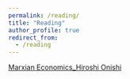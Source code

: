 ```yaml
---
permalink: /reading/
title: "Reading"
author_profile: true
redirect_from: 
  - /reading
---
```


[Marxian Economics_Hiroshi Onishi]()
